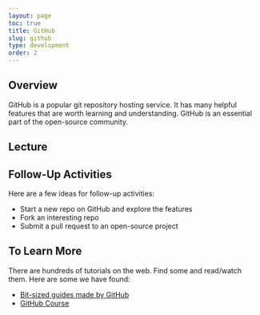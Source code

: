 ```yaml
---
layout: page
toc: true
title: GitHub
slug: github
type: development
order: 2
---
```


## Overview

GitHub is a popular git repository hosting service. It has many helpful features that are worth learning and understanding. GitHub is an essential part of the open-source community.


## Lecture

## Follow-Up Activities

Here are a few ideas for follow-up activities:

- Start a new repo on GitHub and explore the features
- Fork an interesting repo
- Submit a pull request to an open-source project

## To Learn More

There are hundreds of tutorials on the web. Find some and read/watch them. Here are some we have found:

- [Bit-sized guides made by GitHub](https://guides.github.com)
- [GitHub Course](https://lab.github.com)